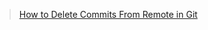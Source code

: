 > [How to Delete Commits From Remote in Git](https://hackernoon.com/how-to-delete-commits-from-remote-in-git)